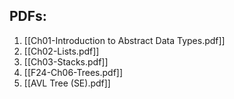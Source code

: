 ## PDFs:
1. [[Ch01-Introduction to Abstract Data Types.pdf]]
2. [[Ch02-Lists.pdf]]
3. [[Ch03-Stacks.pdf]]
4. [[F24-Ch06-Trees.pdf]]
5. [[AVL Tree (SE).pdf]]
